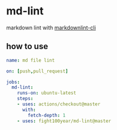 # md-lint
markdown lint with [markdownlint-cli](https://github.com/igorshubovych/markdownlint-cli)

## how to use

```yaml
name: md file lint

on: [push,pull_request]

jobs:
  md-lint:
    runs-on: ubuntu-latest
    steps:
    - uses: actions/checkout@master
      with:
        fetch-depth: 1
    - uses: fight100year/md-lint@master
```
